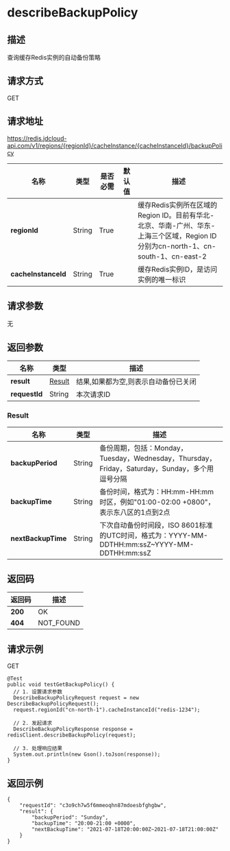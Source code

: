 # describeBackupPolicy


## 描述
查询缓存Redis实例的自动备份策略

## 请求方式
GET

## 请求地址
https://redis.jdcloud-api.com/v1/regions/{regionId}/cacheInstance/{cacheInstanceId}/backupPolicy

|名称|类型|是否必需|默认值|描述|
|---|---|---|---|---|
|**regionId**|String|True| |缓存Redis实例所在区域的Region ID。目前有华北-北京、华南-广州、华东-上海三个区域，Region ID分别为cn-north-1、cn-south-1、cn-east-2|
|**cacheInstanceId**|String|True| |缓存Redis实例ID，是访问实例的唯一标识|

## 请求参数
无


## 返回参数
|名称|类型|描述|
|---|---|---|
|**result**|[Result](describebackuppolicy#result)|结果,如果都为空,则表示自动备份已关闭|
|**requestId**|String|本次请求ID|

### <div id="result">Result</div>
|名称|类型|描述|
|---|---|---|
|**backupPeriod**|String|备份周期，包括：Monday，Tuesday，Wednesday，Thursday，Friday，Saturday，Sunday，多个用逗号分隔|
|**backupTime**|String|备份时间，格式为：HH:mm-HH:mm 时区，例如"01:00-02:00 +0800"，表示东八区的1点到2点|
|**nextBackupTime**|String|下次自动备份时间段，ISO 8601标准的UTC时间，格式为：YYYY-MM-DDTHH:mm:ssZ~YYYY-MM-DDTHH:mm:ssZ|

## 返回码
|返回码|描述|
|---|---|
|**200**|OK|
|**404**|NOT_FOUND|

## 请求示例
GET
```
@Test
public void testGetBackupPolicy() {
  // 1. 设置请求参数
  DescribeBackupPolicyRequest request = new DescribeBackupPolicyRequest();
  request.regionId("cn-north-1").cacheInstanceId("redis-1234");

  // 2. 发起请求
  DescribeBackupPolicyResponse response = redisClient.describeBackupPolicy(request);

  // 3. 处理响应结果
  System.out.println(new Gson().toJson(response));
}

```

## 返回示例
```
{
    "requestId": "c3o9ch7w5f6mmeoqhn87mdoesbfghgbw", 
    "result": {
        "backupPeriod": "Sunday", 
        "backupTime": "20:00-21:00 +0000", 
        "nextBackupTime": "2021-07-18T20:00:00Z~2021-07-18T21:00:00Z"
    }
}
```
